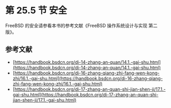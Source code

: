 # 第 25.5 节 安全

FreeBSD 的安全请参看本书的参考文献《FreeBSD 操作系统设计与实现 第二版》。

## 参考文献

* [https://handbook.bsdcn.org/di-14-zhang-an-quan/14.1.-gai-shu.html](https://handbook.bsdcn.org/di-14-zhang-an-quan/14.1.-gai-shu.html)
* [https://handbook.bsdcn.org/di-16-zhang-qiang-zhi-fang-wen-kong-zhi/16.1.-gai-shu.html](https://handbook.bsdcn.org/di-16-zhang-qiang-zhi-fang-wen-kong-zhi/16.1.-gai-shu.html)
* [https://handbook.bsdcn.org/di-17-zhang-an-quan-shi-jian-shen-ji/17.1.-gai-shu.html](https://handbook.bsdcn.org/di-17-zhang-an-quan-shi-jian-shen-ji/17.1.-gai-shu.html)

